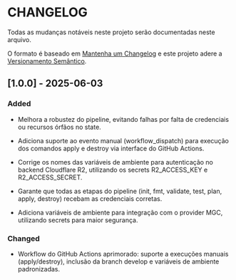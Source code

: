 # CHANGELOG

Todas as mudanças notáveis ​​neste projeto serão documentadas neste arquivo.

O formato é baseado em [Mantenha um Changelog](https://keepachangelog.com/pt-BR/1.1.0/)
e este projeto adere a [Versionamento Semântico](https://semver.org/lang/pt-BR/).

<!--
## [Unreleased] - yyyy-mm-dd

Here we write upgrading notes for brands. It's a team effort to make them as
straightforward as possible.

### Added

### Changed

### Fixed

### Breaking Changes
-->

## [1.0.0] - 2025-06-03

### Added
- Melhora a robustez do pipeline, evitando falhas por falta de credenciais ou recursos órfãos no state.

- Adiciona suporte ao evento manual (workflow_dispatch) para execução dos comandos apply e destroy via interface do GitHub Actions.

- Corrige os nomes das variáveis de ambiente para autenticação no backend Cloudflare R2, utilizando os secrets R2_ACCESS_KEY e R2_ACCESS_SECRET.

- Garante que todas as etapas do pipeline (init, fmt, validate, test, plan, apply, destroy) recebam as credenciais corretas.

- Adiciona variáveis de ambiente para integração com o provider MGC, utilizando secrets para maior segurança.


### Changed

- Workflow do GitHub Actions aprimorado: suporte a execuções manuais (apply/destroy), inclusão da branch develop e variáveis de ambiente padronizadas.

